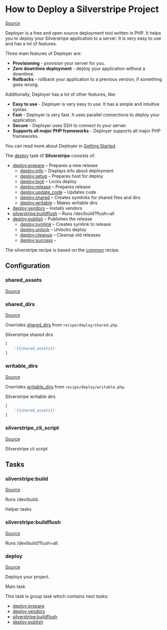 <!-- DO NOT EDIT THIS FILE! -->
<!-- Instead edit recipe/silverstripe.php -->
<!-- Then run bin/docgen -->

# How to Deploy a Silverstripe Project

[Source](/recipe/silverstripe.php)

Deployer is a free and open source deployment tool written in PHP. 
It helps you to deploy your Silverstripe application to a server. 
It is very easy to use and has a lot of features. 

Three main features of Deployer are:
- **Provisioning** - provision your server for you.
- **Zero downtime deployment** - deploy your application without a downtime.
- **Rollbacks** - rollback your application to a previous version, if something goes wrong.

Additionally, Deployer has a lot of other features, like:
- **Easy to use** - Deployer is very easy to use. It has a simple and intuitive syntax.
- **Fast** - Deployer is very fast. It uses parallel connections to deploy your application.
- **Secure** - Deployer uses SSH to connect to your server.
- **Supports all major PHP frameworks** - Deployer supports all major PHP frameworks.

You can read more about Deployer in [Getting Started](/docs/getting-started.md).

The [deploy](#deploy) task of **Silverstripe** consists of:
* [deploy:prepare](/docs/recipe/common.md#deployprepare) – Prepares a new release
  * [deploy:info](/docs/recipe/deploy/info.md#deployinfo) – Displays info about deployment
  * [deploy:setup](/docs/recipe/deploy/setup.md#deploysetup) – Prepares host for deploy
  * [deploy:lock](/docs/recipe/deploy/lock.md#deploylock) – Locks deploy
  * [deploy:release](/docs/recipe/deploy/release.md#deployrelease) – Prepares release
  * [deploy:update_code](/docs/recipe/deploy/update_code.md#deployupdate_code) – Updates code
  * [deploy:shared](/docs/recipe/deploy/shared.md#deployshared) – Creates symlinks for shared files and dirs
  * [deploy:writable](/docs/recipe/deploy/writable.md#deploywritable) – Makes writable dirs
* [deploy:vendors](/docs/recipe/deploy/vendors.md#deployvendors) – Installs vendors
* [silverstripe:buildflush](/docs/recipe/silverstripe.md#silverstripebuildflush) – Runs /dev/build?flush=all
* [deploy:publish](/docs/recipe/common.md#deploypublish) – Publishes the release
  * [deploy:symlink](/docs/recipe/deploy/symlink.md#deploysymlink) – Creates symlink to release
  * [deploy:unlock](/docs/recipe/deploy/lock.md#deployunlock) – Unlocks deploy
  * [deploy:cleanup](/docs/recipe/deploy/cleanup.md#deploycleanup) – Cleanup old releases
  * [deploy:success](/docs/recipe/common.md#deploysuccess) – 


The silverstripe recipe is based on the [common](/docs/recipe/common.md) recipe.

## Configuration
### shared_assets
[Source](https://github.com/deployphp/deployer/blob/master/recipe/silverstripe.php#L12)





### shared_dirs
[Source](https://github.com/deployphp/deployer/blob/master/recipe/silverstripe.php#L21)

Overrides [shared_dirs](/docs/recipe/deploy/shared.md#shared_dirs) from `recipe/deploy/shared.php`.

Silverstripe shared dirs

```php title="Default value"
[
    '{{shared_assets}}'
]
```


### writable_dirs
[Source](https://github.com/deployphp/deployer/blob/master/recipe/silverstripe.php#L26)

Overrides [writable_dirs](/docs/recipe/deploy/writable.md#writable_dirs) from `recipe/deploy/writable.php`.

Silverstripe writable dirs

```php title="Default value"
[
    '{{shared_assets}}'
]
```


### silverstripe_cli_script
[Source](https://github.com/deployphp/deployer/blob/master/recipe/silverstripe.php#L31)

Silverstripe cli script




## Tasks

### silverstripe:build
[Source](https://github.com/deployphp/deployer/blob/master/recipe/silverstripe.php#L47)

Runs /dev/build.

Helper tasks


### silverstripe:buildflush
[Source](https://github.com/deployphp/deployer/blob/master/recipe/silverstripe.php#L52)

Runs /dev/build?flush=all.




### deploy
[Source](https://github.com/deployphp/deployer/blob/master/recipe/silverstripe.php#L60)

Deploys your project.

Main task


This task is group task which contains next tasks:
* [deploy:prepare](/docs/recipe/common.md#deployprepare)
* [deploy:vendors](/docs/recipe/deploy/vendors.md#deployvendors)
* [silverstripe:buildflush](/docs/recipe/silverstripe.md#silverstripebuildflush)
* [deploy:publish](/docs/recipe/common.md#deploypublish)


